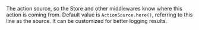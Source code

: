 The action source, so the Store and other middlewares know where this action is coming from. Default value is `ActionSource.here()`, referring to this line as the source. It can be customized for better logging results.